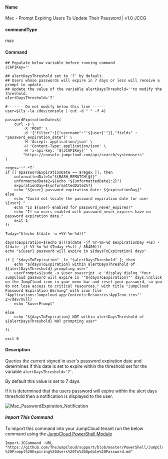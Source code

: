 #### Name

Mac - Prompt Expiring Users To Update Their Password | v1.0 JCCG

#### commandType

mac

#### Command

```
## Populate below variable before running command
JCAPIKey=''

## alertDaysThreshold set to '7' by default.
## Users whose passwords will expire in 7 days or less will receive a prompt to update.
## Update the value of the variable alertDaysThreshold=''to modify the threshold.
alertDaysThreshold='7'

#------- Do not modify below this line ------
user=$(ls -la /dev/console | cut -d " " -f 4)

passwordExpirationDate=$(
    curl -s \
        -X 'POST' \
        -d '{"filter":[{"username":"'${user}'"}],"fields" : "password_expiration_date"}' \
        -H 'Accept: application/json' \
        -H 'Content-Type: application/json' \
        -H 'x-api-key: '${JCAPIKey}'' \
        "https://console.jumpcloud.com/api/search/systemusers"
)

regex=':".*T'
if [[ $passwordExpirationDate =~ $regex ]]; then
    unformattedDate1="${BASH_REMATCH[@]}"
    unformattedDate2=$(echo "${unformattedDate1:2}")
    expirationDay=${unformattedDate2%?}
    echo "${user} password_expiration_date: ${expirationDay}"
else
    echo "Could not locate the password expiration date for user ${user}."
    echo "Is ${user} enabled for password_never_expires?"
    echo "If so users enabled with password_never_expires have no password expiration date."
    exit 1
fi

Today="$(echo $(date -u +%Y-%m-%d))"

daysToExpiration=$(echo $((($(date -jf %Y-%m-%d $expirationDay +%s) - $(date -jf %Y-%m-%d $Today +%s)) / 86400)))
echo "${user} password will expire in ${daysToExpiration} days"

if [ "$daysToExpiration" -le "$alertDaysThreshold" ]; then
    echo "${daysToExpiration} within alertDaysThreshold of ${alertDaysThreshold} prompting user"
    userPrompt=$(sudo -u $user osascript -e 'display dialog "Your JumpCloud password will expire in '"${daysToExpiration}"' days.\nClick on the JumpCloud icon in your menu bar and reset your password, so you do not lose access to critical resources." with title "JumpCloud Password Expiration Warning" with icon file "Applications:Jumpcloud.app:Contents:Resources:AppIcon.icns"' 2>/dev/null)
    echo "$userPrompt"

else
    echo "${daysToExpiration} NOT within alertDaysThreshold of ${alertDaysThreshold} NOT prompting user"

fi

exit 0
```

#### Description

Queries the current signed in user's password expiration date and determines if this date is set to expire within the threshold set for the variable `alertDaysThreshold='7'`.

By default this value is set to 7 days.

If it is determined that the users password will expire within the alert days threshold then a notification is displayed to the user.

![Mac_PasswordExpiration_Notification](https://github.com/TheJumpCloud/support/blob/master/PowerShell/JumpCloud%20Commands%20Gallery/Files/Mac_PasswordExpiration_Notification.png?raw=true)

#### *Import This Command*

To import this command into your JumpCloud tenant run the below command using the [JumpCloud PowerShell Module](https://github.com/TheJumpCloud/support/wiki/Installing-the-JumpCloud-PowerShell-Module)

```
Import-JCCommand -URL "https://github.com/TheJumpCloud/support/blob/master/PowerShell/JumpCloud%20Commands%20Gallery/Mac%20Commands/Mac%20-%20Prompt%20Expiring%20Users%20To%20Update%20Password.md"
```
